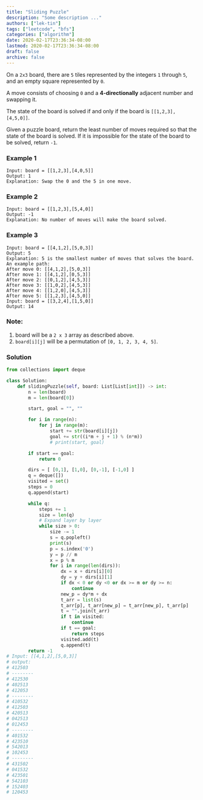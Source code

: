 ```yaml
---
title: "Sliding Puzzle"
description: "Some description ..."
authors: ["lek-tin"]
tags: ["leetcode", "bfs"]
categories: ["algorithm"]
date: 2020-02-17T23:36:34-08:00
lastmod: 2020-02-17T23:36:34-08:00
draft: false
archive: false
---
```

On a `2x3` board, there are `5` tiles represented by the integers `1` through `5`, and an empty square represented by `0`.

A move consists of choosing `0` and a **4-directionally** adjacent number and swapping it.  

The state of the board is solved if and only if the board is `[[1,2,3],[4,5,0]]`.  

Given a puzzle board, return the least number of moves required so that the state of the board is solved. If it is impossible for the state of the board to be solved, return `-1`.  

### Example 1
```
Input: board = [[1,2,3],[4,0,5]]
Output: 1
Explanation: Swap the 0 and the 5 in one move.
```

### Example 2
```
Input: board = [[1,2,3],[5,4,0]]
Output: -1
Explanation: No number of moves will make the board solved.
```

### Example 3
```
Input: board = [[4,1,2],[5,0,3]]
Output: 5
Explanation: 5 is the smallest number of moves that solves the board.
An example path:
After move 0: [[4,1,2],[5,0,3]]
After move 1: [[4,1,2],[0,5,3]]
After move 2: [[0,1,2],[4,5,3]]
After move 3: [[1,0,2],[4,5,3]]
After move 4: [[1,2,0],[4,5,3]]
After move 5: [[1,2,3],[4,5,0]]
Input: board = [[3,2,4],[1,5,0]]
Output: 14
```

### Note:
1. board will be a `2 x 3` array as described above.
2. `board[i][j]` will be a permutation of `[0, 1, 2, 3, 4, 5]`.

### Solution
```python
from collections import deque

class Solution:
    def slidingPuzzle(self, board: List[List[int]]) -> int:
        n = len(board)
        m = len(board[0])

        start, goal = "", ""

        for i in range(n):
            for j in range(m):
                start += str(board[i][j])
                goal += str((i*m + j + 1) % (n*m))
                # print(start, goal)

        if start == goal:
            return 0

        dirs = [ [0,1], [1,0], [0,-1], [-1,0] ]
        q = deque([])
        visited = set()
        steps = 0
        q.append(start)

        while q:
            steps += 1
            size = len(q)
            # Expand layer by layer
            while size > 0:
                size -= 1
                s = q.popleft()
                print(s)
                p = s.index('0')
                y = p // m
                x = p % m
                for i in range(len(dirs)):
                    dx = x + dirs[i][0]
                    dy = y + dirs[i][1]
                    if dx < 0 or dy <0 or dx >= m or dy >= n:
                        continue
                    new_p = dy*m + dx
                    t_arr = list(s)
                    t_arr[p], t_arr[new_p] = t_arr[new_p], t_arr[p]
                    t = "".join(t_arr)
                    if t in visited:
                        continue
                    if t == goal:
                        return steps
                    visited.add(t)
                    q.append(t)
        return -1
# Input: [[4,1,2],[5,0,3]]
# output:
# 412503
# --------
# 412530
# 402513
# 412053
# --------
# 410532
# 412503
# 420513
# 042513
# 012453
# --------
# 401532
# 423510
# 542013
# 102453
# --------
# 431502
# 041532
# 423501
# 542103
# 152403
# 120453
```